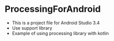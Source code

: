 # ProcessingForAndroid
- This is a project file for Android Studio 3.4
- Use support library
- Example of using processing library with kotlin 
